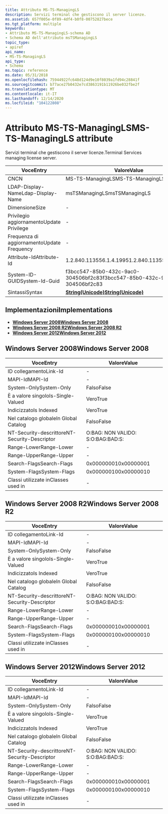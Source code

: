 ```yaml
---
title: Attributo MS-TS-ManagingLS
description: Servizi terminal che gestiscono il server licenze.
ms.assetid: 657f005e-0f89-4df4-b0f8-00752827bece
ms.tgt_platform: multiple
keywords:
- Attributo MS-TS-ManagingLS-schema AD
- Schema AD dell'attributo msTSManagingLS
topic_type:
- apiref
api_name:
- MS-TS-ManagingLS
api_type:
- Schema
ms.topic: reference
ms.date: 05/31/2018
ms.openlocfilehash: 75944922fc648d124d9e10f8039a1fd94c28841f
ms.sourcegitcommit: b77ace27b0432e7cd3863191b11926be032fbe2f
ms.translationtype: MT
ms.contentlocale: it-IT
ms.lasthandoff: 12/14/2020
ms.locfileid: "104122808"
---
```

# <a name="ms-ts-managingls-attribute"></a><span data-ttu-id="11a16-105">Attributo MS-TS-ManagingLS</span><span class="sxs-lookup"><span data-stu-id="11a16-105">MS-TS-ManagingLS attribute</span></span>

<span data-ttu-id="11a16-106">Servizi terminal che gestiscono il server licenze.</span><span class="sxs-lookup"><span data-stu-id="11a16-106">Terminal Services managing license server.</span></span>



| <span data-ttu-id="11a16-107">Voce</span><span class="sxs-lookup"><span data-stu-id="11a16-107">Entry</span></span> | <span data-ttu-id="11a16-108">Valore</span><span class="sxs-lookup"><span data-stu-id="11a16-108">Value</span></span> |
|-------------------|---------------------------------------------|
| <span data-ttu-id="11a16-109">CN</span><span class="sxs-lookup"><span data-stu-id="11a16-109">CN</span></span>                | <span data-ttu-id="11a16-110">MS-TS-ManagingLS</span><span class="sxs-lookup"><span data-stu-id="11a16-110">MS-TS-ManagingLS</span></span>                            |
| <span data-ttu-id="11a16-111">LDAP-Display-Name</span><span class="sxs-lookup"><span data-stu-id="11a16-111">Ldap-Display-Name</span></span> | <span data-ttu-id="11a16-112">msTSManagingLS</span><span class="sxs-lookup"><span data-stu-id="11a16-112">msTSManagingLS</span></span>                              |
| <span data-ttu-id="11a16-113">Dimensione</span><span class="sxs-lookup"><span data-stu-id="11a16-113">Size</span></span>              | \-                                          |
| <span data-ttu-id="11a16-114">Privilegio aggiornamento</span><span class="sxs-lookup"><span data-stu-id="11a16-114">Update Privilege</span></span>  | \-                                          |
| <span data-ttu-id="11a16-115">Frequenza di aggiornamento</span><span class="sxs-lookup"><span data-stu-id="11a16-115">Update Frequency</span></span>  | \-                                          |
| <span data-ttu-id="11a16-116">Attribute-Id</span><span class="sxs-lookup"><span data-stu-id="11a16-116">Attribute-Id</span></span>      | <span data-ttu-id="11a16-117">1.2.840.113556.1.4.1995</span><span class="sxs-lookup"><span data-stu-id="11a16-117">1.2.840.113556.1.4.1995</span></span>                     |
| <span data-ttu-id="11a16-118">System-ID-GUID</span><span class="sxs-lookup"><span data-stu-id="11a16-118">System-Id-Guid</span></span>    | <span data-ttu-id="11a16-119">f3bcc547-85b0-432c-9ac0-304506bf2c83</span><span class="sxs-lookup"><span data-stu-id="11a16-119">f3bcc547-85b0-432c-9ac0-304506bf2c83</span></span>        |
| <span data-ttu-id="11a16-120">Sintassi</span><span class="sxs-lookup"><span data-stu-id="11a16-120">Syntax</span></span>            | [<span data-ttu-id="11a16-121">**String(Unicode)**</span><span class="sxs-lookup"><span data-stu-id="11a16-121">**String(Unicode)**</span></span>](s-string-unicode.md) |



## <a name="implementations"></a><span data-ttu-id="11a16-122">Implementazioni</span><span class="sxs-lookup"><span data-stu-id="11a16-122">Implementations</span></span>

-   [<span data-ttu-id="11a16-123">**Windows Server 2008**</span><span class="sxs-lookup"><span data-stu-id="11a16-123">**Windows Server 2008**</span></span>](#windows-server-2008)
-   [<span data-ttu-id="11a16-124">**Windows Server 2008 R2**</span><span class="sxs-lookup"><span data-stu-id="11a16-124">**Windows Server 2008 R2**</span></span>](#windows-server-2008-r2)
-   [<span data-ttu-id="11a16-125">**Windows Server 2012**</span><span class="sxs-lookup"><span data-stu-id="11a16-125">**Windows Server 2012**</span></span>](#windows-server-2012)

## <a name="windows-server-2008"></a><span data-ttu-id="11a16-126">Windows Server 2008</span><span class="sxs-lookup"><span data-stu-id="11a16-126">Windows Server 2008</span></span>



| <span data-ttu-id="11a16-127">Voce</span><span class="sxs-lookup"><span data-stu-id="11a16-127">Entry</span></span> | <span data-ttu-id="11a16-128">Valore</span><span class="sxs-lookup"><span data-stu-id="11a16-128">Value</span></span> |
|------------------------|--------------|
| <span data-ttu-id="11a16-129">ID collegamento</span><span class="sxs-lookup"><span data-stu-id="11a16-129">Link-Id</span></span>                | \-           |
| <span data-ttu-id="11a16-130">MAPI-Id</span><span class="sxs-lookup"><span data-stu-id="11a16-130">MAPI-Id</span></span>                | \-           |
| <span data-ttu-id="11a16-131">System-Only</span><span class="sxs-lookup"><span data-stu-id="11a16-131">System-Only</span></span>            | <span data-ttu-id="11a16-132">Falso</span><span class="sxs-lookup"><span data-stu-id="11a16-132">False</span></span>        |
| <span data-ttu-id="11a16-133">È a valore singolo</span><span class="sxs-lookup"><span data-stu-id="11a16-133">Is-Single-Valued</span></span>       | <span data-ttu-id="11a16-134">Vero</span><span class="sxs-lookup"><span data-stu-id="11a16-134">True</span></span>         |
| <span data-ttu-id="11a16-135">Indicizzato</span><span class="sxs-lookup"><span data-stu-id="11a16-135">Is Indexed</span></span>             | <span data-ttu-id="11a16-136">Vero</span><span class="sxs-lookup"><span data-stu-id="11a16-136">True</span></span>         |
| <span data-ttu-id="11a16-137">Nel catalogo globale</span><span class="sxs-lookup"><span data-stu-id="11a16-137">In Global Catalog</span></span>      | <span data-ttu-id="11a16-138">Falso</span><span class="sxs-lookup"><span data-stu-id="11a16-138">False</span></span>        |
| <span data-ttu-id="11a16-139">NT-Security-descrittore</span><span class="sxs-lookup"><span data-stu-id="11a16-139">NT-Security-Descriptor</span></span> | <span data-ttu-id="11a16-140">O:BAG: NON VALIDO: S:</span><span class="sxs-lookup"><span data-stu-id="11a16-140">O:BAG:BAD:S:</span></span> |
| <span data-ttu-id="11a16-141">Range-Lower</span><span class="sxs-lookup"><span data-stu-id="11a16-141">Range-Lower</span></span>            | \-           |
| <span data-ttu-id="11a16-142">Range-Upper</span><span class="sxs-lookup"><span data-stu-id="11a16-142">Range-Upper</span></span>            | \-           |
| <span data-ttu-id="11a16-143">Search-Flags</span><span class="sxs-lookup"><span data-stu-id="11a16-143">Search-Flags</span></span>           | <span data-ttu-id="11a16-144">0x00000001</span><span class="sxs-lookup"><span data-stu-id="11a16-144">0x00000001</span></span>   |
| <span data-ttu-id="11a16-145">System-Flags</span><span class="sxs-lookup"><span data-stu-id="11a16-145">System-Flags</span></span>           | <span data-ttu-id="11a16-146">0x00000010</span><span class="sxs-lookup"><span data-stu-id="11a16-146">0x00000010</span></span>   |
| <span data-ttu-id="11a16-147">Classi utilizzate in</span><span class="sxs-lookup"><span data-stu-id="11a16-147">Classes used in</span></span>        | \-           |



## <a name="windows-server-2008-r2"></a><span data-ttu-id="11a16-148">Windows Server 2008 R2</span><span class="sxs-lookup"><span data-stu-id="11a16-148">Windows Server 2008 R2</span></span>



| <span data-ttu-id="11a16-149">Voce</span><span class="sxs-lookup"><span data-stu-id="11a16-149">Entry</span></span> | <span data-ttu-id="11a16-150">Valore</span><span class="sxs-lookup"><span data-stu-id="11a16-150">Value</span></span> |
|------------------------|--------------|
| <span data-ttu-id="11a16-151">ID collegamento</span><span class="sxs-lookup"><span data-stu-id="11a16-151">Link-Id</span></span>                | \-           |
| <span data-ttu-id="11a16-152">MAPI-Id</span><span class="sxs-lookup"><span data-stu-id="11a16-152">MAPI-Id</span></span>                | \-           |
| <span data-ttu-id="11a16-153">System-Only</span><span class="sxs-lookup"><span data-stu-id="11a16-153">System-Only</span></span>            | <span data-ttu-id="11a16-154">Falso</span><span class="sxs-lookup"><span data-stu-id="11a16-154">False</span></span>        |
| <span data-ttu-id="11a16-155">È a valore singolo</span><span class="sxs-lookup"><span data-stu-id="11a16-155">Is-Single-Valued</span></span>       | <span data-ttu-id="11a16-156">Vero</span><span class="sxs-lookup"><span data-stu-id="11a16-156">True</span></span>         |
| <span data-ttu-id="11a16-157">Indicizzato</span><span class="sxs-lookup"><span data-stu-id="11a16-157">Is Indexed</span></span>             | <span data-ttu-id="11a16-158">Vero</span><span class="sxs-lookup"><span data-stu-id="11a16-158">True</span></span>         |
| <span data-ttu-id="11a16-159">Nel catalogo globale</span><span class="sxs-lookup"><span data-stu-id="11a16-159">In Global Catalog</span></span>      | <span data-ttu-id="11a16-160">Falso</span><span class="sxs-lookup"><span data-stu-id="11a16-160">False</span></span>        |
| <span data-ttu-id="11a16-161">NT-Security-descrittore</span><span class="sxs-lookup"><span data-stu-id="11a16-161">NT-Security-Descriptor</span></span> | <span data-ttu-id="11a16-162">O:BAG: NON VALIDO: S:</span><span class="sxs-lookup"><span data-stu-id="11a16-162">O:BAG:BAD:S:</span></span> |
| <span data-ttu-id="11a16-163">Range-Lower</span><span class="sxs-lookup"><span data-stu-id="11a16-163">Range-Lower</span></span>            | \-           |
| <span data-ttu-id="11a16-164">Range-Upper</span><span class="sxs-lookup"><span data-stu-id="11a16-164">Range-Upper</span></span>            | \-           |
| <span data-ttu-id="11a16-165">Search-Flags</span><span class="sxs-lookup"><span data-stu-id="11a16-165">Search-Flags</span></span>           | <span data-ttu-id="11a16-166">0x00000001</span><span class="sxs-lookup"><span data-stu-id="11a16-166">0x00000001</span></span>   |
| <span data-ttu-id="11a16-167">System-Flags</span><span class="sxs-lookup"><span data-stu-id="11a16-167">System-Flags</span></span>           | <span data-ttu-id="11a16-168">0x00000010</span><span class="sxs-lookup"><span data-stu-id="11a16-168">0x00000010</span></span>   |
| <span data-ttu-id="11a16-169">Classi utilizzate in</span><span class="sxs-lookup"><span data-stu-id="11a16-169">Classes used in</span></span>        | \-           |



## <a name="windows-server-2012"></a><span data-ttu-id="11a16-170">Windows Server 2012</span><span class="sxs-lookup"><span data-stu-id="11a16-170">Windows Server 2012</span></span>



| <span data-ttu-id="11a16-171">Voce</span><span class="sxs-lookup"><span data-stu-id="11a16-171">Entry</span></span> | <span data-ttu-id="11a16-172">Valore</span><span class="sxs-lookup"><span data-stu-id="11a16-172">Value</span></span> |
|------------------------|--------------|
| <span data-ttu-id="11a16-173">ID collegamento</span><span class="sxs-lookup"><span data-stu-id="11a16-173">Link-Id</span></span>                | \-           |
| <span data-ttu-id="11a16-174">MAPI-Id</span><span class="sxs-lookup"><span data-stu-id="11a16-174">MAPI-Id</span></span>                | \-           |
| <span data-ttu-id="11a16-175">System-Only</span><span class="sxs-lookup"><span data-stu-id="11a16-175">System-Only</span></span>            | <span data-ttu-id="11a16-176">Falso</span><span class="sxs-lookup"><span data-stu-id="11a16-176">False</span></span>        |
| <span data-ttu-id="11a16-177">È a valore singolo</span><span class="sxs-lookup"><span data-stu-id="11a16-177">Is-Single-Valued</span></span>       | <span data-ttu-id="11a16-178">Vero</span><span class="sxs-lookup"><span data-stu-id="11a16-178">True</span></span>         |
| <span data-ttu-id="11a16-179">Indicizzato</span><span class="sxs-lookup"><span data-stu-id="11a16-179">Is Indexed</span></span>             | <span data-ttu-id="11a16-180">Vero</span><span class="sxs-lookup"><span data-stu-id="11a16-180">True</span></span>         |
| <span data-ttu-id="11a16-181">Nel catalogo globale</span><span class="sxs-lookup"><span data-stu-id="11a16-181">In Global Catalog</span></span>      | <span data-ttu-id="11a16-182">Falso</span><span class="sxs-lookup"><span data-stu-id="11a16-182">False</span></span>        |
| <span data-ttu-id="11a16-183">NT-Security-descrittore</span><span class="sxs-lookup"><span data-stu-id="11a16-183">NT-Security-Descriptor</span></span> | <span data-ttu-id="11a16-184">O:BAG: NON VALIDO: S:</span><span class="sxs-lookup"><span data-stu-id="11a16-184">O:BAG:BAD:S:</span></span> |
| <span data-ttu-id="11a16-185">Range-Lower</span><span class="sxs-lookup"><span data-stu-id="11a16-185">Range-Lower</span></span>            | \-           |
| <span data-ttu-id="11a16-186">Range-Upper</span><span class="sxs-lookup"><span data-stu-id="11a16-186">Range-Upper</span></span>            | \-           |
| <span data-ttu-id="11a16-187">Search-Flags</span><span class="sxs-lookup"><span data-stu-id="11a16-187">Search-Flags</span></span>           | <span data-ttu-id="11a16-188">0x00000001</span><span class="sxs-lookup"><span data-stu-id="11a16-188">0x00000001</span></span>   |
| <span data-ttu-id="11a16-189">System-Flags</span><span class="sxs-lookup"><span data-stu-id="11a16-189">System-Flags</span></span>           | <span data-ttu-id="11a16-190">0x00000010</span><span class="sxs-lookup"><span data-stu-id="11a16-190">0x00000010</span></span>   |
| <span data-ttu-id="11a16-191">Classi utilizzate in</span><span class="sxs-lookup"><span data-stu-id="11a16-191">Classes used in</span></span>        | \-           |



 

 




